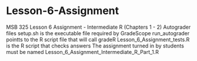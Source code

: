 # Lesson-6-Assignment
MSB 325 Lesson 6 Assignment - Intermediate R (Chapters 1 - 2) Autograder files
setup.sh is the executable file required by GradeScope
run_autograder pointts to the R script file that will call gradeR
Lesson_6_Assignment_tests.R is the R script that checks answers
The assignment turned in by students must be named Lesson_6_Assignment_Intermediate_R_Part_1.R
